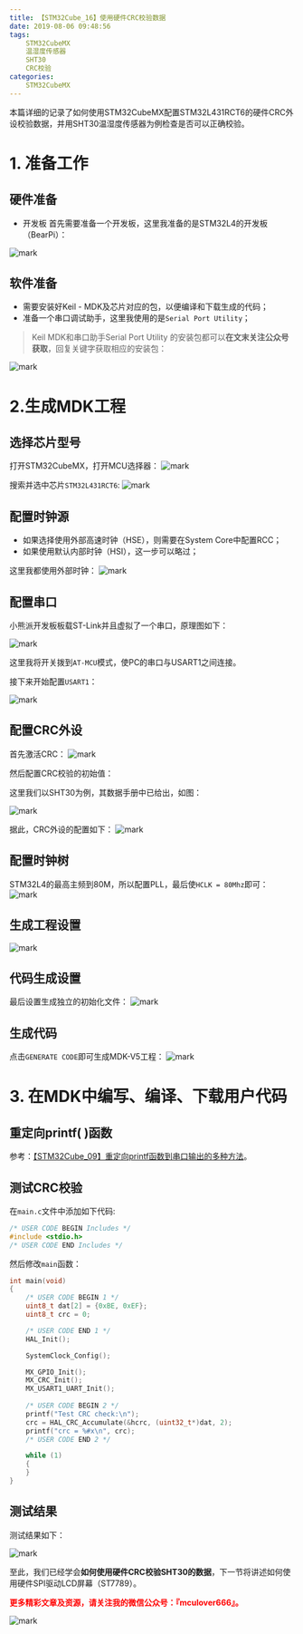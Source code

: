 ```yaml
---
title: 【STM32Cube_16】使用硬件CRC校验数据
date: 2019-08-06 09:48:56
tags:
    STM32CubeMX
    温湿度传感器
    SHT30
    CRC校验
categories:
    STM32CubeMX
---
```


本篇详细的记录了如何使用STM32CubeMX配置STM32L431RCT6的硬件CRC外设校验数据，并用SHT30温湿度传感器为例检查是否可以正确校验。
<!--more-->

# 1. 准备工作
## 硬件准备
- 开发板
首先需要准备一个开发板，这里我准备的是STM32L4的开发板（BearPi）：

![mark](http://mculover666.cn/image/20190806/9uiPTi5odYSj.png?imageslim)

## 软件准备
- 需要安装好Keil - MDK及芯片对应的包，以便编译和下载生成的代码；
- 准备一个串口调试助手，这里我使用的是`Serial Port Utility`；

>Keil MDK和串口助手Serial Port Utility 的安装包都可以**在文末关注公众号获取**，回复关键字获取相应的安装包：

![mark](http://mculover666.cn/image/20190814/gubaOwmETp1w.png?imageslim)

# 2.生成MDK工程
## 选择芯片型号
打开STM32CubeMX，打开MCU选择器：
![mark](http://mculover666.cn/image/20190806/gBP6glmUSH80.png?imageslim)

搜索并选中芯片`STM32L431RCT6`:
![mark](http://mculover666.cn/image/20190806/gnyHwdl53uVD.png?imageslim)

## 配置时钟源
- 如果选择使用外部高速时钟（HSE），则需要在System Core中配置RCC；
- 如果使用默认内部时钟（HSI），这一步可以略过；

这里我都使用外部时钟：
![mark](http://mculover666.cn/image/20190806/k593lGGb5tlW.png?imageslim)

## 配置串口
小熊派开发板板载ST-Link并且虚拟了一个串口，原理图如下：

![mark](http://mculover666.cn/image/20190814/IwyXONVefPx9.png?imageslim)

这里我将开关拨到`AT-MCU`模式，使PC的串口与USART1之间连接。

接下来开始配置`USART1`：

![mark](http://mculover666.cn/image/20190814/nLMRMYtmzghl.png?imageslim)

## 配置CRC外设
首先激活CRC：
![mark](http://mculover666.cn/image/20190811/AdBDzKeEu9tX.png?imageslim)

然后配置CRC校验的初始值：

这里我们以SHT30为例，其数据手册中已给出，如图：

![mark](http://mculover666.cn/image/20190809/wtLIFxbSLyon.png?imageslim)

据此，CRC外设的配置如下：
![mark](http://mculover666.cn/image/20190811/GHPasXPYsCiX.png?imageslim)

## 配置时钟树
STM32L4的最高主频到80M，所以配置PLL，最后使`HCLK = 80Mhz`即可：
![mark](http://mculover666.cn/image/20190806/1TQg7frjRpVr.png?imageslim)

## 生成工程设置
![mark](http://mculover666.cn/image/20190811/8pAljFetp84X.png?imageslim)

## 代码生成设置
最后设置生成独立的初始化文件：
![mark](http://mculover666.cn/image/20190806/T6WvSK6Dfpts.png?imageslim)

## 生成代码
点击`GENERATE CODE`即可生成MDK-V5工程：
![mark](http://mculover666.cn/image/20190806/s0jGhLBWW6Cm.png?imageslim)

# 3. 在MDK中编写、编译、下载用户代码
## 重定向printf( )函数

参考：[【STM32Cube_09】重定向printf函数到串口输出的多种方法](https://www.mculover666.cn/2019/07/30/STM32Cube/【STM32Cube-09】重定向printf函数到串口输出的多种方法/)。


## 测试CRC校验
在`main.c`文件中添加如下代码:
```c
/* USER CODE BEGIN Includes */
#include <stdio.h>
/* USER CODE END Includes */
```
然后修改`main`函数：
```c
int main(void)
{
    /* USER CODE BEGIN 1 */
	uint8_t dat[2] = {0xBE, 0xEF};
	uint8_t crc = 0;

    /* USER CODE END 1 */
    HAL_Init();

    SystemClock_Config();

    MX_GPIO_Init();
    MX_CRC_Init();
    MX_USART1_UART_Init();
  
    /* USER CODE BEGIN 2 */
	printf("Test CRC check:\n");
	crc = HAL_CRC_Accumulate(&hcrc, (uint32_t*)dat, 2);
	printf("crc = %#x\n", crc);
    /* USER CODE END 2 */

    while (1)
    {
    }
}
```
## 测试结果
测试结果如下：

![mark](http://mculover666.cn/image/20190811/cmbdUIcWEkcQ.png?imageslim)

至此，我们已经学会**如何使用硬件CRC校验SHT30的数据**，下一节将讲述如何使用硬件SPI驱动LCD屏幕（ST7789）。

**<font color="#FF0000">更多精彩文章及资源，请关注我的微信公众号：『mculover666』。</font>**

![mark](http://mculover666.cn/image/20190814/NQqt1eRxrl1K.png?imageslim)